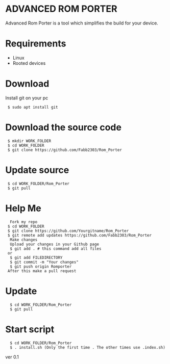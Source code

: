 # ADVANCED ROM PORTER


Advanced Rom Porter is a tool which simplifies the build for your device.

# Requirements

- Linux
- Rooted devices

# Download

Install git on your pc

     $ sudo apt install git


# Download the source code

     $ mkdir WORK_FOLDER
     $ cd WORK_FOLDER
     $ git clone https://github.com/Fabb2303/Rom_Porter

# Update source
     $ cd WORK_FOLDER/Rom_Porter
     $ git pull

# Help Me

      Fork my repo
     $ cd WORK_FOLDER
     $ git clone https://github.com/Yourgitname/Rom_Porter
     $ git remote add updates https://github.com/Fabb2303/Rom_Porter
      Make changes
      Upload your changes in your Github page
      $ git add . # this command add all files
     or
      $ git add FILEDIRECTORY
      $ git commit -m "Your changes"
      $ git push origin Romporter
     After this make a pull request

# Update
      $ cd WORK_FOLDER/Rom_Porter
      $ git pull

# Start script
      $ cd WORK_FOLDER/Rom_Porter
      $ . install.sh (Only the first time . The other times use .index.sh)


ver 0.1 
  
